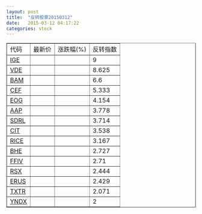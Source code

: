 ```yaml
---
layout: post
title:  "反转股票20150312"
date:   2015-03-12 04:17:22
categories: stock
---
```


<script type="text/javascript">
var stockList = []
stockList.push('gb_ige');
stockList.push('gb_vde');
stockList.push('gb_bam');
stockList.push('gb_cef');
stockList.push('gb_eog');
stockList.push('gb_aap');
stockList.push('gb_sdrl');
stockList.push('gb_cit');
stockList.push('gb_rice');
stockList.push('gb_bhe');
stockList.push('gb_ffiv');
stockList.push('gb_rsx');
stockList.push('gb_erus');
stockList.push('gb_txtr');
stockList.push('gb_yndx');
</script>

<table border="1">
 <tr>
 <td>代码</td>
  <td>最新价</td>
  <td>涨跌幅(%)</td>
 <td>反转指数</td>
</tr>
  <tr id="ige"><td><a href="http://stock.finance.sina.com.cn/usstock/quotes/IGE.html" target="_blank">IGE</a></td><td></td><td></td><td>9</td></tr>
  <tr id="vde"><td><a href="http://stock.finance.sina.com.cn/usstock/quotes/VDE.html" target="_blank">VDE</a></td><td></td><td></td><td>8.625</td></tr>
  <tr id="bam"><td><a href="http://stock.finance.sina.com.cn/usstock/quotes/BAM.html" target="_blank">BAM</a></td><td></td><td></td><td>6.6</td></tr>
  <tr id="cef"><td><a href="http://stock.finance.sina.com.cn/usstock/quotes/CEF.html" target="_blank">CEF</a></td><td></td><td></td><td>5.333</td></tr>
  <tr id="eog"><td><a href="http://stock.finance.sina.com.cn/usstock/quotes/EOG.html" target="_blank">EOG</a></td><td></td><td></td><td>4.154</td></tr>
  <tr id="aap"><td><a href="http://stock.finance.sina.com.cn/usstock/quotes/AAP.html" target="_blank">AAP</a></td><td></td><td></td><td>3.778</td></tr>
  <tr id="sdrl"><td><a href="http://stock.finance.sina.com.cn/usstock/quotes/SDRL.html" target="_blank">SDRL</a></td><td></td><td></td><td>3.714</td></tr>
  <tr id="cit"><td><a href="http://stock.finance.sina.com.cn/usstock/quotes/CIT.html" target="_blank">CIT</a></td><td></td><td></td><td>3.538</td></tr>
  <tr id="rice"><td><a href="http://stock.finance.sina.com.cn/usstock/quotes/RICE.html" target="_blank">RICE</a></td><td></td><td></td><td>3.167</td></tr>
  <tr id="bhe"><td><a href="http://stock.finance.sina.com.cn/usstock/quotes/BHE.html" target="_blank">BHE</a></td><td></td><td></td><td>2.727</td></tr>
  <tr id="ffiv"><td><a href="http://stock.finance.sina.com.cn/usstock/quotes/FFIV.html" target="_blank">FFIV</a></td><td></td><td></td><td>2.71</td></tr>
  <tr id="rsx"><td><a href="http://stock.finance.sina.com.cn/usstock/quotes/RSX.html" target="_blank">RSX</a></td><td></td><td></td><td>2.444</td></tr>
  <tr id="erus"><td><a href="http://stock.finance.sina.com.cn/usstock/quotes/ERUS.html" target="_blank">ERUS</a></td><td></td><td></td><td>2.429</td></tr>
  <tr id="txtr"><td><a href="http://stock.finance.sina.com.cn/usstock/quotes/TXTR.html" target="_blank">TXTR</a></td><td></td><td></td><td>2.071</td></tr>
  <tr id="yndx"><td><a href="http://stock.finance.sina.com.cn/usstock/quotes/YNDX.html" target="_blank">YNDX</a></td><td></td><td></td><td>2</td></tr>
</table>

